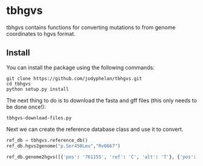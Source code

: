 # tbhgvs

tbhgvs contains functions for converting mutations to from genome coordinates to hgvs format.

## Install
You can install the package using the following commands:
```
git clone https://github.com/jodyphelan/tbhgvs.git
cd tbhgvs
python setup.py install
```

The next thing to do is to download the fasta and gff files (this only needs to be done once!):
```
tbhgvs-download-files.py
```

Next we can create the reference database class and use it to convert.
``` python
ref_db = tbhgvs.reference_db()
ref_db.hgvs2genome("p.Ser450Leu","Rv0667")

ref_db.genome2hgvs([{'pos': '761155', 'ref': 'C', 'alt': 'T'}, {'pos': '761156', 'ref': 'G', 'alt': 'A'}])
```
